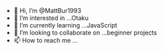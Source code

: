 - 👋 Hi, I’m @MattBur1993
- 👀 I’m interested in ...Otaku
- 🌱 I’m currently learning ...JavaScript
- 💞️ I’m looking to collaborate on ...beginner projects
- 📫 How to reach me ...

<!---
MattBur1993/MattBur1993 is a ✨ special ✨ repository because its `README.md` (this file) appears on your GitHub profile.
You can click the Preview link to take a look at your changes.
--->
